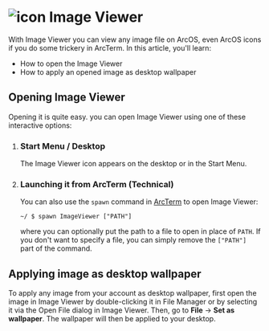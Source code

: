 <h1 class="image-header">
  <img src="#ImageViewerIcon" alt="icon"/>
  <span>Image Viewer</span>
</h1>

With Image Viewer you can view any image file on ArcOS, even ArcOS icons if you do some trickery in ArcTerm. In this article, you'll learn:

- How to open the Image Viewer
- How to apply an opened image as desktop wallpaper

## Opening Image Viewer

Opening it is quite easy. you can open Image Viewer using one of these interactive options:

1. ### Start Menu / Desktop

   The Image Viewer icon appears on the desktop or in the Start Menu.

2. ### Launching it from ArcTerm (Technical)

   You can also use the `spawn` command in [ArcTerm](@client/help/ArcTerm.md) to open Image Viewer:

   ```
   ~/ $ spawn ImageViewer ["PATH"]
   ```

   where you can optionally put the path to a file to open in place of `PATH`. If you don't want to specify a file, you can simply remove the `["PATH"]` part of the command.

## Applying image as desktop wallpaper

To apply any image from your account as desktop wallpaper, first open the image in Image Viewer by double-clicking it in File Manager or by selecting it via the Open File dialog in Image Viewer. Then, go to **File** -> **Set as wallpaper**. The wallpaper will then be applied to your desktop.
